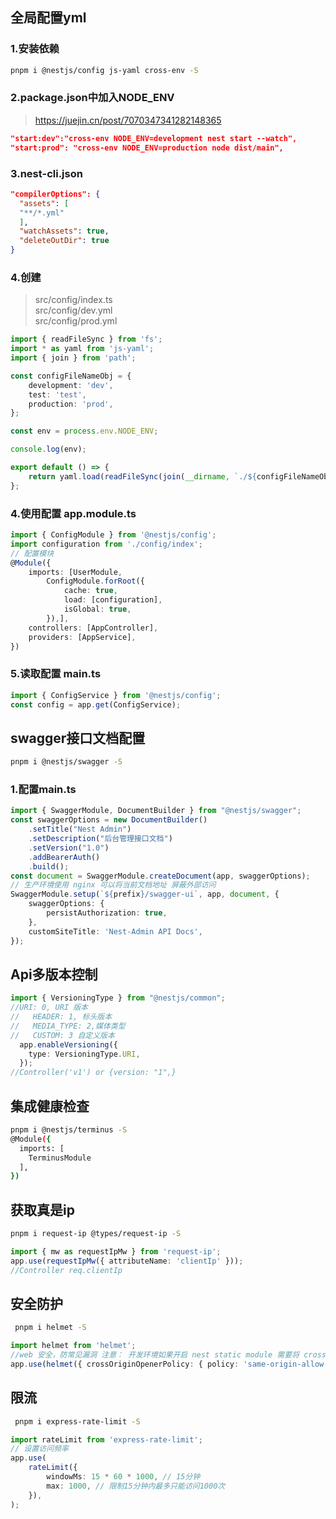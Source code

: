 ## 全局配置yml

### 1.安装依赖  
```bash
pnpm i @nestjs/config js-yaml cross-env -S
```
### 2.package.json中加入NODE_ENV
> https://juejin.cn/post/7070347341282148365
```json
"start:dev":"cross-env NODE_ENV=development nest start --watch",
"start:prod": "cross-env NODE_ENV=production node dist/main",
```
### 3.nest-cli.json

```json
"compilerOptions": {
  "assets": [
  "**/*.yml"
  ],
  "watchAssets": true,
  "deleteOutDir": true
}
```
### 4.创建 
> src/config/index.ts  
> src/config/dev.yml  
> src/config/prod.yml
```ts
import { readFileSync } from 'fs';
import * as yaml from 'js-yaml';
import { join } from 'path';

const configFileNameObj = {
    development: 'dev',
    test: 'test',
    production: 'prod',
};

const env = process.env.NODE_ENV;

console.log(env);

export default () => {
    return yaml.load(readFileSync(join(__dirname, `./${configFileNameObj[env]}.yml`), 'utf8')) as Record<string, any>;
};
```

### 4.使用配置  app.module.ts
```ts
import { ConfigModule } from '@nestjs/config';
import configuration from './config/index';
// 配置模块
@Module({
    imports: [UserModule,
        ConfigModule.forRoot({
            cache: true,
            load: [configuration],
            isGlobal: true,
        }),],
    controllers: [AppController],
    providers: [AppService],
})
```
### 5.读取配置  main.ts
```ts
import { ConfigService } from '@nestjs/config';
const config = app.get(ConfigService);
```

## swagger接口文档配置
```bash
pnpm i @nestjs/swagger -S
```
### 1.配置main.ts
```ts
import { SwaggerModule, DocumentBuilder } from "@nestjs/swagger";
const swaggerOptions = new DocumentBuilder()
    .setTitle("Nest Admin")
    .setDescription("后台管理接口文档")
    .setVersion("1.0")
    .addBearerAuth()
    .build();
const document = SwaggerModule.createDocument(app, swaggerOptions);
// 生产环境使用 nginx 可以将当前文档地址 屏蔽外部访问
SwaggerModule.setup(`${prefix}/swagger-ui`, app, document, {
    swaggerOptions: {
        persistAuthorization: true,
    },
    customSiteTitle: 'Nest-Admin API Docs',
});
```
## Api多版本控制
```ts
import { VersioningType } from "@nestjs/common";
//URI: 0, URI 版本
//   HEADER: 1, 标头版本
//   MEDIA_TYPE: 2,媒体类型
//   CUSTOM: 3 自定义版本
  app.enableVersioning({
    type: VersioningType.URI,
  });
//Controller('v1') or {version: "1",}  
```
## 集成健康检查
```bash
pnpm i @nestjs/terminus -S
@Module({
  imports: [
    TerminusModule
  ],
})
```
## 获取真是ip
```bash
pnpm i request-ip @types/request-ip -S  
```
```ts
import { mw as requestIpMw } from 'request-ip';
app.use(requestIpMw({ attributeName: 'clientIp' }));
//Controller req.clientIp
```

## 安全防护
```bash
 pnpm i helmet -S
```
```ts
import helmet from 'helmet';
//web 安全，防常见漏洞 注意： 开发环境如果开启 nest static module 需要将 crossOriginResourcePolicy 设置为 false 否则 静态资源 跨域不可访问
app.use(helmet({ crossOriginOpenerPolicy: { policy: 'same-origin-allow-popups' }, crossOriginResourcePolicy: false }));
```

## 限流
```bash
 pnpm i express-rate-limit -S
```
```ts
import rateLimit from 'express-rate-limit';
// 设置访问频率
app.use(
    rateLimit({
        windowMs: 15 * 60 * 1000, // 15分钟
        max: 1000, // 限制15分钟内最多只能访问1000次
    }),
);
```
